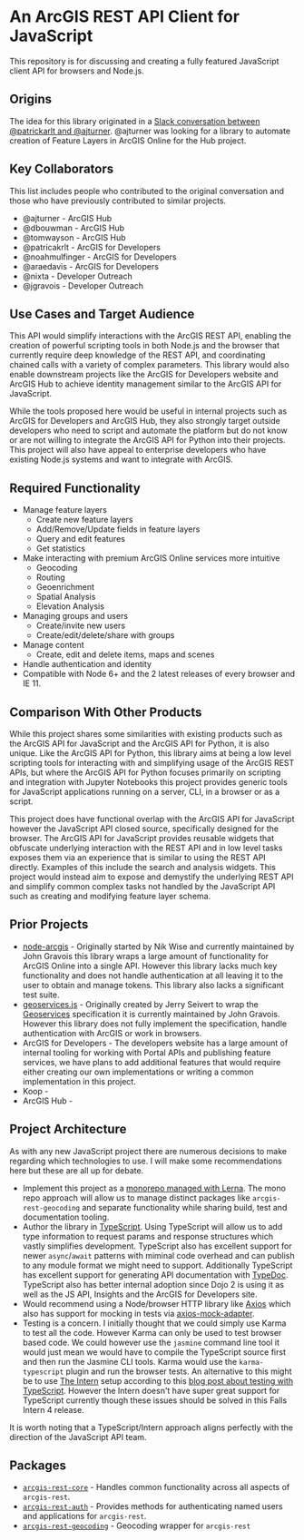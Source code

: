 # An ArcGIS REST API Client for JavaScript

This repository is for discussing and creating a fully featured JavaScript client API for browsers and Node.js.

## Origins

The idea for this library originated in a [Slack conversation between @patrickarlt and @ajturner](https://esri-runtime.slack.com/archives/C0CPMTHGD/p1499287765858737). @ajturner was looking for a library to automate creation of Feature Layers in ArcGIS Online for the Hub project.

## Key Collaborators

This list includes people who contributed to the original conversation and those who have previously contributed to similar projects.

* @ajturner - ArcGIS Hub
* @dbouwman - ArcGIS Hub
* @tomwayson - ArcGIS Hub
* @patricakrlt - ArcGIS for Developers
* @noahmulfinger - ArcGIS for Developers
* @araedavis - ArcGIS for Developers
* @nixta - Developer Outreach
* @jgravois - Developer Outreach

## Use Cases and Target Audience

This API would simplify interactions with the ArcGIS REST API, enabling the creation of powerful scripting tools in both Node.js and the browser that currently require deep knowledge of the REST API, and coordinating chained calls with a variety of complex parameters. This library would also enable downstream projects like the ArcGIS for Developers website and ArcGIS Hub to achieve identity management similar to the ArcGIS API for JavaScript.

While the tools proposed here would be useful in internal projects such as ArcGIS for Developers and ArcGIS Hub, they also strongly target outside developers who need to script and automate the platform but do not know or are not willing to integrate the ArcGIS API for Python into their projects. This project will also have appeal to enterprise developers who have existing Node.js systems and want to integrate with ArcGIS.

## Required Functionality

* Manage feature layers
   * Create new feature layers
   * Add/Remove/Update fields in feature layers
   * Query and edit features
   * Get statistics
* Make interacting with premium ArcGIS Online services more intuitive
   * Geocoding
   * Routing
   * Geoenrichment
   * Spatial Analysis
   * Elevation Analysis
* Managing groups and users
   * Create/invite new users
   * Create/edit/delete/share with groups
* Manage content
   * Create, edit and delete items, maps and scenes
* Handle authentication and identity
* Compatible with Node 6+ and the 2 latest releases of every browser and IE 11.

## Comparison With Other Products

While this project shares some similarities with existing products such as the ArcGIS API for JavaScript and the ArcGIS API for Python, it is also unique. Like the ArcGIS API for Python, this library aims at being a low level scripting tools for interacting with and simplifying usage of the ArcGIS REST APIs, but where the ArcGIS API for Python focuses primarily on scripting and integration with Jupyter Notebooks this project provides generic tools for JavaScript applications running on a server, CLI, in a browser or as a script.

This project does have functional overlap with the ArcGIS API for JavaScript however the JavaScript API closed source, specifically designed for the browser. The ArcGIS API for JavaScript provides reusable widgets that obfuscate underlying interaction with the REST API and in low level tasks exposes them via an experience that is similar to using the REST API directly. Examples of this include the search and analysis widgets. This project would instead aim to expose and demystify the underlying REST API and simplify common complex tasks not handled by the JavaScript API such as creating and modifying feature layer schema.

## Prior Projects

* [node-arcgis](https://github.com/Esri/node-arcgis) - Originally started by Nik Wise and currently maintained by John Gravois this library wraps a large amount of functionality for ArcGIS Online into a single API. However this library lacks much key functionality and does not handle authentication at all leaving it to the user to obtain and manage tokens. This library also lacks a significant test suite.
* [geoservices.js](https://github.com/Esri/geoservices-js) - Originally created by Jerry Seivert to wrap the [Geoservices](https://geoservices.github.io/) specification it is currently maintained by John Gravois. However this library does not fully implement the specification, handle authentication with ArcGIS or work in browsers.
* ArcGIS for Developers - The developers website has a large amount of internal tooling for working with Portal APIs and publishing feature services, we have plans to add additional features that would require either creating our own implementations or writing a common implementation in this project.
* Koop -
* ArcGIS Hub -

## Project Architecture

As with any new JavaScript project there are numerous decisions to make regarding which technologies to use. I will make some recommendations here but these are all up for debate.

* Implement this project as a [monorepo managed with Lerna](https://lernajs.io/). The mono repo approach will allow us to manage distinct packages like `arcgis-rest-geocoding` and separate functionality while sharing build, test and documentation tooling.
* Author the library in [TypeScript](https://www.typescriptlang.org/). Using TypeScript will allow us to add type information to request params and response structures which vastly simplifies development. TypeScript also has excellent support for newer `async`/`await` patterns with miminal code overhead and can publish to any module format we might need to support. Additionally TypeScript has excellent support for generating API documentation with [TypeDoc](http://typedoc.org/). TypeScript also has better internal adoption since Dojo 2 is using it as well as the JS API, Insights and the ArcGIS for Developers site.
* Would recommend using a Node/browser HTTP library like [Axios](https://github.com/mzabriskie/axios) which also has support for mocking in tests via [axios-mock-adapter](https://github.com/ctimmerm/axios-mock-adapter).
* Testing is a concern. I initially thought that we could simply use Karma to test all the code. However Karma can only be used to test browser based code. We could however use the `jasmine` command line tool it would just mean we would have to compile the TypeScript source first and then run the Jasmine CLI tools. Karma would use the `karma-typescript` plugin and run the browser tests. An alternative to this might be to use [The Intern](https://theintern.github.io/) setup according to this [blog post about testing with TypeScript](https://www.sitepen.com/blog/2015/03/24/testing-typescript-with-intern/). However the Intern doesn't have super great support for TypeScript currently though these issues should be solved in this Falls Intern 4 release.

It is worth noting that a TypeScript/Intern approach aligns perfectly with the direction of the JavaScript API team.

## Packages

* [`arcgis-rest-core`](./packages/arcgis-core/) - Handles common functionality across all aspects of `arcgis-rest`.
* [`arcgis-rest-auth`](./packages/arcgis-core) - Provides methods for authenticating named users and applications for `arcgis-rest`.
* [`arcgis-rest-geocoding`](./packages/arcgis-geocoding) - Geocoding wrapper for `arcgis-rest`
